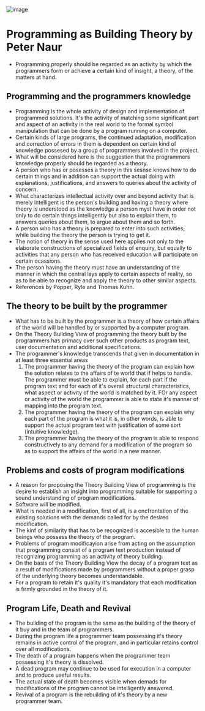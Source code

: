 ![image](https://user-images.githubusercontent.com/17634377/209578734-f106ff6b-a342-4c70-9733-9ea4a7cf3c2b.png)

# Programming as Building Theory by Peter Naur

- Programming properly should be regarded as an activity by which the programmers form or achieve a certain kind of insight, a theory, of the matters at hand.

## Programming and the programmers knowledge

- Programming is the whole activity of design and implementation of programmed solutions. It's the activity of matching some significant part and aspect of an activity in the real world to the formal symbol manipulation that can be done by a program running on a computer.
- Certain kinds of large programs, the continued adaptation, modification and correction of errors in them is dependent on certain kind of knowledge possesed by a group of programmers involved in the project.
- What will be considered here is the suggestion that the programmers knowledge properly should be regarded as a theory.
- A person who has or posesses a theory in this sesnse knows how to do certain things and in addition can support the actual doing with explanations, justifications, and answers to queries about the activity of concern.
- What characterizes intellectual activity over and beyond activity that is merely intelligent is the person's building and having a theory where theory is understood as the knowledge a person myst have in order not only to do certain things intelligently but also to explain them, to answers queries about them, to argue about them and so forth. 
- A person who has a theory is prepared to enter into such activities; while building the theory the person is trying to get it.
- The notion of theory in the sense used here applies not only to the elaborate constructions of specialized fields of enquiry, but equally to activities that any person who has received education will participate on certain ocassions.
- The person having the theory must have an understanding of the manner in which the central lays apply to certain aspects of reality, so as to be able to recognize and apply the theory to other similar aspects. 
- References by Popper, Ryle and Thomas Kuhn.

## The theory to be built by the programmer

- What has to be built by the programmer is a theory of how certain affairs of the world will be handled by or supported by a computer program.
- On the Theory Building View of programming the theory built by the programmers has primacy over such other products as program text, user documentation and additional specifications.
- The programmer's knowledge transcends that given in documentation in at least three essential areas
  1. The programmer having the theory of the program can explain how the solution relates to the affairs of te world that if helps to handle. The programmer must be able to explain, for each part if the program text and for each of it's overall structural characteristics, what aspect or activity of the world is matched by it. FOr any aspect or activity of the world the programmer is able to state it's manner of mapping into the program text.
  2. The programmer having the theory of the program can explain why each part of the program is what it is, in other words, is able to support the actual program text with justification of some sort (intuitive knowledge).
  3. The programmer having the theory of the program is able to respond constructively to any demand for a modification of the program so as to support the affairs of the world in a new manner.

## Problems and costs of program modifications

- A reason for proposing the Theory Building View of programming is the desire to establish an insight into programming suitable for supporting a sound understanding of program modifications.
- Software will be modified.
- What is needed in a modification, first of all, is a oncfrontation of the existing solutions with the demands called for by the desired modification. 
- The kinf of similarity that has to be recognized is accesible to the human beings who possess the theory of the program.
- Problems of program modificayion arise from acting on the assumption that programming consist of a program text production instead of recognizing programming as an activity of theory building.
- On the basis of the Theory Building View the decay of a program text as a result of modifications made by programmers without a proper grasp of the underlying theory becomes understandable.
- For a program to retain it's quality it's mandatory that each modification is firmly grounded in the theory of it.

## Program Life, Death and Revival

- The building of the program is the same as the building of the theory of it buy and in the team of programmers.
- During the program life a programmer team possessing it's theory remains in active control of the program, and in particular retains control over all modifications.
- The death of a program happens when the programmer team possessing it's theory is dissolved.
- A dead program may continue to be used for execution in a computer and to produce useful results. 
- The actual state of death becomes visible when demads for modifications of the program cannot be intelligently answered.
- Revival of a program is the rebuilding of it's theory by a new programmer team.
